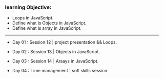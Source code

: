 
### learning Objective:
- Loops in JavaScript.
- Define what is Objects in JavaScript.
- Define what is array in JavaScript.
______________________________________________________________________________________

- Day 01 : Session 12 | project presentation && Loops.

- Day 02 : Session 13 | Objects in JavaScript.

- Day 03 : Session 14 | Araays in JavaScript.

- Day 04 : Time management | soft skills session
